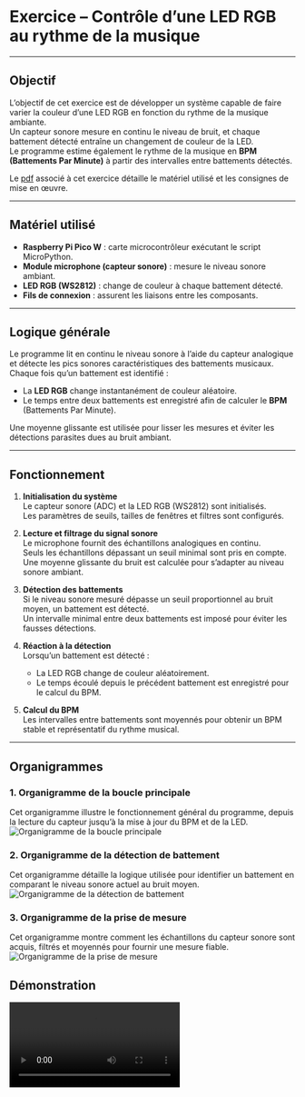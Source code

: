 # Exercice – Contrôle d’une LED RGB au rythme de la musique

---

## Objectif

L’objectif de cet exercice est de développer un système capable de faire varier la couleur d’une LED RGB en fonction du rythme de la musique ambiante.  
Un capteur sonore mesure en continu le niveau de bruit, et chaque battement détecté entraîne un changement de couleur de la LED.  
Le programme estime également le rythme de la musique en **BPM (Battements Par Minute)** à partir des intervalles entre battements détectés.

Le [pdf](./Exercice4.pdf) associé à cet exercice détaille le matériel utilisé et les consignes de mise en œuvre.

---

## Matériel utilisé

- **Raspberry Pi Pico W** : carte microcontrôleur exécutant le script MicroPython.  
- **Module microphone (capteur sonore)** : mesure le niveau sonore ambiant.  
- **LED RGB (WS2812)** : change de couleur à chaque battement détecté.  
- **Fils de connexion** : assurent les liaisons entre les composants.  

---

## Logique générale

Le programme lit en continu le niveau sonore à l’aide du capteur analogique et détecte les pics sonores caractéristiques des battements musicaux.  
Chaque fois qu’un battement est identifié :
- La **LED RGB** change instantanément de couleur aléatoire.  
- Le temps entre deux battements est enregistré afin de calculer le **BPM** (Battements Par Minute).  

Une moyenne glissante est utilisée pour lisser les mesures et éviter les détections parasites dues au bruit ambiant.

---

## Fonctionnement

1. **Initialisation du système**  
   Le capteur sonore (ADC) et la LED RGB (WS2812) sont initialisés.  
   Les paramètres de seuils, tailles de fenêtres et filtres sont configurés.  

2. **Lecture et filtrage du signal sonore**  
   Le microphone fournit des échantillons analogiques en continu.  
   Seuls les échantillons dépassant un seuil minimal sont pris en compte.  
   Une moyenne glissante du bruit est calculée pour s’adapter au niveau sonore ambiant.  

3. **Détection des battements**  
   Si le niveau sonore mesuré dépasse un seuil proportionnel au bruit moyen, un battement est détecté.  
   Un intervalle minimal entre deux battements est imposé pour éviter les fausses détections.  

4. **Réaction à la détection**  
   Lorsqu’un battement est détecté :
   - La LED RGB change de couleur aléatoirement.  
   - Le temps écoulé depuis le précédent battement est enregistré pour le calcul du BPM.  

5. **Calcul du BPM**  
   Les intervalles entre battements sont moyennés pour obtenir un BPM stable et représentatif du rythme musical.

---

## Organigrammes

### 1. Organigramme de la boucle principale
Cet organigramme illustre le fonctionnement général du programme, depuis la lecture du capteur jusqu’à la mise à jour du BPM et de la LED.  
![Organigramme de la boucle principale](./boucle_principale.png)

### 2. Organigramme de la détection de battement
Cet organigramme détaille la logique utilisée pour identifier un battement en comparant le niveau sonore actuel au bruit moyen.  
![Organigramme de la détection de battement](./detection_battement.png)

### 3. Organigramme de la prise de mesure
Cet organigramme montre comment les échantillons du capteur sonore sont acquis, filtrés et moyennés pour fournir une mesure fiable.  
![Organigramme de la prise de mesure](./prise_mesure.png)


## Démonstration

![Vidéo de démonstration](./Demonstration.mov)
